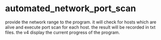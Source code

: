 # automated_network_port_scan
provide the network range to the program. 
it will check for hosts which are alive and execute port scan for each host. 
the result will be recorded in txt files. 
the v4 display the current progress of the program.
